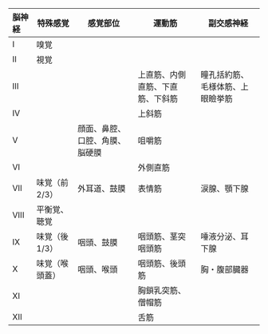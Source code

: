 | 脳神経 | 特殊感覚       | 感覚部位                       | 運動筋                           | 副交感神経                       |
| :----- | -------------- | ------------------------------ | -------------------------------- | -------------------------------- |
| I      | 嗅覚           |                                |                                  |                                  |
| II     | 視覚           |                                |                                  |                                  |
| III    |                |                                | 上直筋、内側直筋、下直筋、下斜筋 | 瞳孔括約筋、毛様体筋、上眼瞼挙筋 |
| IV     |                |                                | 上斜筋                           |                                  |
| V      |                | 顔面、鼻腔、口腔、角膜、脳硬膜 | 咀嚼筋                           |                                  |
| VI     |                |                                | 外側直筋                         |                                  |
| VII    | 味覚（前 2/3） | 外耳道、鼓膜                   | 表情筋                           | 涙腺、顎下腺                     |
| VIII   | 平衡覚、聴覚   |                                |                                  |                                  |
| IX     | 味覚（後 1/3） | 咽頭、鼓膜                     | 咽頭筋、茎突咽頭筋               | 唾液分泌、耳下腺                 |
| X      | 味覚（喉頭蓋） | 咽頭、喉頭                     | 咽頭筋、後頭筋                   | 胸・腹部臓器                     |
| XI     |                |                                | 胸鎖乳突筋、僧帽筋               |                                  |
| XII    |                |                                | 舌筋                             |                                  |
